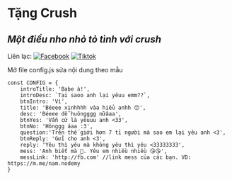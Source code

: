 # Tặng Crush
## _Một điều nho nhỏ tỏ tình với crush_

Liên lạc: 
[![Facebook](https://i.imgur.com/GRqy96ts.jpg)](https://www.facebook.com/nam.nodemy)
[![Tiktok](https://i.imgur.com/Nbfl1E7t.jpg)](https://www.tiktok.com/@manindev)

Mở file config.js sửa nội dung theo mẫu
```
const CONFIG = {
    introTitle: 'Babe à!',
    introDesc: `Tại saoo anh lại yêuu emm??`,
    btnIntro: 'Vì',
    title: 'Béeee xinhhhh vàa hiểu anhh 😙',
    desc: 'Béeee dễ huôngggg nữâaa',
    btnYes: 'Vẫn cứ là yêuuu anh <33',
    btnNo: 'Hônggg áaa :3',
    question:'Trên thế giới hơn 7 tỉ người mà sao em lại yêu anh <3',
    btnReply: 'Gửi cho anh <3',
    reply: 'Yêu thì yêu mà không yêu thì yêu <33333333',
    mess: 'Anh biết mà 🥰. Yêu em nhiều nhiều 😘😘',
    messLink: 'http://fb.com' //link mess của các bạn. VD: https://m.me/nam.nodemy
}
```


